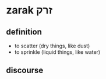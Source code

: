 # zarak זרק

## definition

- to scatter (dry things, like dust)
- to sprinkle (liquid things, like water)

## discourse

